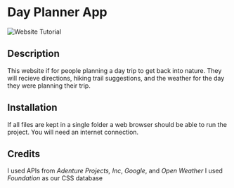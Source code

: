 
# Day Planner App

![Website Tutorial](https://github.com/caropukenis/project-1/blob/master/assets/tutorial.gif?raw=true)

## Description
This website if for people planning a day trip to get back into nature. They will recieve directions, hiking trail suggestions, and the weather for the day they were planning their trip. 

## Installation
If all files are kept in a single folder a web browser should be able to run the project.
You will need an internet connection.

## Credits
I used APIs from *Adenture Projects, Inc*, *Google*, and *Open Weather* 
I used *Foundation* as our CSS database

